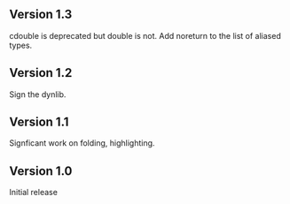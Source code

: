 ## Version 1.3

cdouble is deprecated but double is not.
Add noreturn to the list of aliased types.

## Version 1.2

Sign the dynlib.
## Version 1.1


Signficant work on folding, highlighting.

## Version 1.0

Initial release

